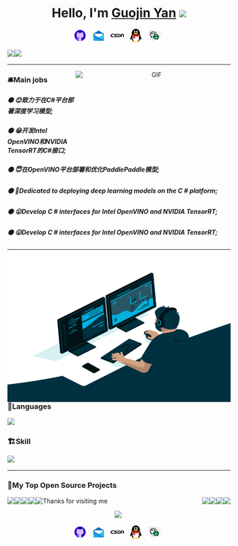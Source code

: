 <div align="center">
   <h1>Hello, I'm <a href="https://github.com/guojin-yan">Guojin Yan</a> <img src="https://media.giphy.com/media/hvRJCLFzcasrR4ia7z/giphy.gif" width="25px"> </h1>
<p align='center'>
    <a href="https://github.com/guojin-yan"><img height="30" src="./icons/github.gif?raw=true"></a>&nbsp;&nbsp;
    <a href="guojin_yjs@cumt.edu.cn"><img height="30" src="./icons/email.gif?raw=true"></a>&nbsp;&nbsp;
    <a href="https://blog.csdn.net/Grape_yan"><img height="30" src="./icons/csdn.png?raw=true"></a>&nbsp;&nbsp;
    <a href="https://github.com/guojin-yan/guojin-yan/blob/main/image/qq.jpg"><img height="30" src="./icons/qq.png?raw=true"></a>&nbsp;&nbsp;
    <a href="https://github.com/guojin-yan/guojin-yan/blob/main/image/wechat.png"><img height="30" src="./icons/wechat.png"></a>&nbsp;&nbsp;
 </p>


 <div align=left><span><img src="https://github-readme-stats.vercel.app/api?username=guojin-yan&show_icons=true&theme=tokyonight" height=180/></span><span><img src="https://github-readme-stats.vercel.app/api/top-langs/?username=guojin-yan&layout=compact&theme=tokyonight" height=180/></span></div>

----

<img align="right" alt="GIF" src="https://stats.justsong.cn/api/csdn?id=Grape_yan&theme=dark" width="350" height="180" />



<div align="left">
    <h3>🛎️Main jobs</h3>
    <h5>⚫  😊致力于在C#平台部署深度学习模型;</h5>
    <h5>⚫  😁开发Intel OpenVINO和NVIDIA TensorRT的C#接口;</h5>
    <h5>⚫  😇在OpenVINO平台部署和优化PaddlePaddle模型;</h5>
    <h5>⚫  🤗Dedicated to deploying deep learning models on the C # platform;</h5>
    <h5>⚫  😛Develop C # interfaces for Intel OpenVINO and NVIDIA TensorRT;</h5>
    <h5>⚫  😛Develop C # interfaces for Intel OpenVINO and NVIDIA TensorRT;</h5>

----

<img align="right" alt="GIF" src="https://github.com/guojin-yan/guojin-yan/blob/main/image/code.gif?raw=true" width="520" height="330" />

 

### 🌅Languages  

<p align='left'><a><img height="45" src="https://skillicons.dev/icons?i=c,cpp,cs,python,rust&perline=5"></a>&nbsp; </p>

### 🏗️Skill

<p align='left'><a><img height="160" src="https://skillicons.dev/icons?i=dotnet,qt,github,visualstudio,vscode,pytorch,ae,pr,ps,matlab,linux,raspberrypi,cmake,vim&perline=5"></a>&nbsp; </p>

----

### 📘My Top Open Source Projects

<div width="100%" align="center">
  <a align="left" href="https://github.com/guojin-yan/OpenVINO-CSharp-API" title="OpenVINO-CSharp-API"><img align="left" height="115" src="https://github-readme-stats.vercel.app/api/pin/?username=guojin-yan&repo=OpenVINO-CSharp-API&theme=react&border_color=61dafb&border_radius=10"></a>
    <a align="right"  href="https://github.com/guojin-yan/RT-DETR-OpenVINO" title="RT-DETR-OpenVINO"><img align="right" height="115" src="https://github-readme-stats.vercel.app/api/pin/?username=guojin-yan&repo=RT-DETR-OpenVINO&theme=react&border_color=61dafb&border_radius=10"></a>
</div>








<div width="100%" align="center">  
    <a align="left" href="https://github.com/guojin-yan/TensorRTSharp" title="TensorRTSharp"><img align="left" height="115" src="https://github-readme-stats.vercel.app/api/pin/?username=guojin-yan&repo=TensorRTSharp&theme=react&border_color=61dafb&border_radius=10"></a>    
    <a  align="right"  href="https://github.com/guojin-yan/Csharp_deploy_Yolov8" title="Csharp_deploy_Yolov8"><img align="right" height="115" src="https://github-readme-stats.vercel.app/api/pin/?username=guojin-yan&repo=Csharp_deploy_Yolov8&theme=react&border_color=61dafb&border_radius=10"></a>
</div>







<div width="100%" align="center">  
    <a align="left" href="https://github.com/guojin-yan/Csharp_and_OpenVINO_deploy_PaddleOCR" title="Csharp_and_OpenVINO_deploy_PaddleOCR"><img align="left" height="115" src="https://github-readme-stats.vercel.app/api/pin/?username=guojin-yan&repo=Csharp_and_OpenVINO_deploy_PaddleOCR&theme=react&border_color=61dafb&border_radius=10"></a>    
    <a  align="right"  href="https://github.com/guojin-yan/Csharp_and_OpenVINO_deploy_PP-Human" title="Csharp_and_OpenVINO_deploy_PP-Human"><img align="right" height="115" src="https://github-readme-stats.vercel.app/api/pin/?username=guojin-yan&repo=Csharp_and_OpenVINO_deploy_PP-Human&theme=react&border_color=61dafb&border_radius=10"></a>
</div>







<div width="100%" align="center">  
    <a align="left" href="https://github.com/guojin-yan/Inference" title="Inference"><img align="left" height="115" src="https://github-readme-stats.vercel.app/api/pin/?username=guojin-yan&repo=Inference&theme=react&border_color=61dafb&border_radius=10"></a>    
    <a  align="right"  href="https://github.com/guojin-yan/Csharp_and_OpenVINO_deploy_PP-TinyPose" title="Csharp_and_OpenVINO_deploy_PP-TinyPose"><img align="right" height="115" src="https://github-readme-stats.vercel.app/api/pin/?username=guojin-yan&repo=Csharp_and_OpenVINO_deploy_PP-TinyPose&theme=react&border_color=61dafb&border_radius=10"></a>
</div>








<img height="120" alt="Thanks for visiting me" width="100%" src="https://raw.githubusercontent.com/BrunnerLivio/brunnerlivio/master/images/marquee.svg" />

<p align='center'><a><img src="https://profile-counter.glitch.me/guojin-yan/count.svg"></a>&nbsp; </p>



<p align='center'>
    <a href="https://github.com/guojin-yan"><img height="30" src="./icons/github.gif?raw=true"></a>&nbsp;&nbsp;
    <a href="guojin_yjs@cumt.edu.cn"><img height="30" src="./icons/email.gif?raw=true"></a>&nbsp;&nbsp;
    <a href="https://blog.csdn.net/Grape_yan"><img height="30" src="./icons/csdn.png?raw=true"></a>&nbsp;&nbsp;
    <a href="https://github.com/guojin-yan/guojin-yan/blob/main/image/qq.jpg"><img height="30" src="./icons/qq.png?raw=true"></a>&nbsp;&nbsp;
    <a href="https://github.com/guojin-yan/guojin-yan/blob/main/image/wechat.png"><img height="30" src="./icons/wechat.png"></a>&nbsp;&nbsp;
 </p>
